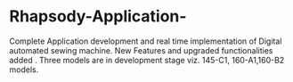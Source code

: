 # Rhapsody-Application-
  Complete Application development and real time implementation of Digital automated sewing machine. New Features and upgraded functionalities added . Three models are in development stage viz. 145-C1, 160-A1,160-B2 models.
